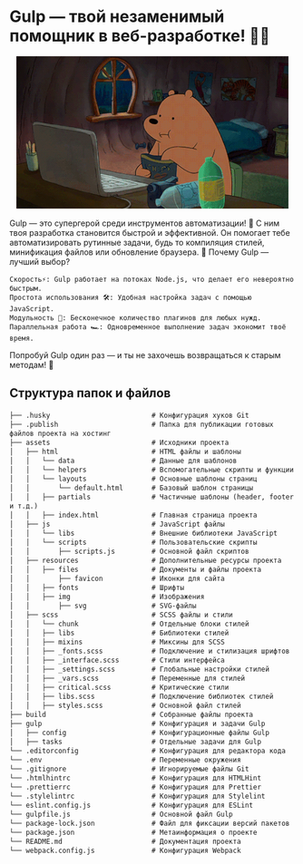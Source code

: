 # Gulp — твой незаменимый помощник в веб-разработке! 🚀✨

<p align="center">
  <img src="images/bear.gif" alt="Gulp gif">
</p>

Gulp — это супергерой среди инструментов автоматизации! 💪 С ним твоя разработка становится быстрой и эффективной. Он помогает тебе автоматизировать рутинные задачи, будь то компиляция стилей, минификация файлов или обновление браузера. 🤖
Почему Gulp — лучший выбор?

    Скорость⚡️: Gulp работает на потоках Node.js, что делает его невероятно быстрым.
    Простота использования 🛠: Удобная настройка задач с помощью JavaScript.
    Модульность 🔄: Бесконечное количество плагинов для любых нужд.
    Параллельная работа 🏎: Одновременное выполнение задач экономит твоё время.

Попробуй Gulp один раз — и ты не захочешь возвращаться к старым методам! 🌟

## Структура папок и файлов

```
├── .husky                         # Конфигурация хуков Git
├── .publish                       # Папка для публикации готовых файлов проекта на хостинг
├── assets                         # Исходники проекта
│   ├── html                       # HTML файлы и шаблоны
│   │   └── data                   # Данные для шаблонов
│   │   └── helpers                # Вспомогательные скрипты и функции
│   │   └── layouts                # Основные шаблоны страниц
│   │       └── default.html       # Базовый шаблон страницы
│   │   ├── partials               # Частичные шаблоны (header, footer и т.д.)
│   │   ├── index.html             # Главная страница проекта
│   ├── js                         # JavaScript файлы
│   │   └── libs                   # Внешние библиотеки JavaScript
│   │   └── scripts                # Пользовательские скрипты
│   │       ├── scripts.js         # Основной файл скриптов
│   ├── resources                  # Дополнительные ресурсы проекта
│   │   ├── files                  # Документы и файлы проекта
│   │       ├── favicon            # Иконки для сайта
│   │   ├── fonts                  # Шрифты
│   │   ├── img                    # Изображения
│   │       ├── svg                # SVG-файлы
│   ├── scss                       # SCSS файлы и стили
│   │   └── chunk                  # Отдельные блоки стилей
│   │   ├── libs                   # Библиотеки стилей
│   │   ├── mixins                 # Миксины для SCSS
│   │   ├── _fonts.scss            # Подключение и стилизация шрифтов
│   │   ├── _interface.scss        # Стили интерфейса
│   │   ├── _settings.scss         # Глобальные настройки стилей
│   │   ├── _vars.scss             # Переменные для стилей
│   │   ├── critical.scss          # Критические стили
│   │   ├── libs.scss              # Подключение библиотек стилей
│   │   ├── styles.scss            # Основной файл стилей
├── build                          # Собранные файлы проекта
├── gulp                           # Конфигурация и задачи Gulp
│   ├── config                     # Конфигурационные файлы Gulp
│   ├── tasks                      # Отдельные задачи для Gulp
└── .editorconfig                  # Конфигурация для редактора кода
└── .env                           # Переменные окружения
└── .gitignore                     # Игнорируемые файлы Git
└── .htmlhintrc                    # Конфигурация для HTMLHint
└── .prettierrc                    # Конфигурация для Prettier
└── .stylelintrc                   # Конфигурация для Stylelint
└── eslint.config.js               # Конфигурация для ESLint
└── gulpfile.js                    # Основной файл Gulp
└── package-lock.json              # Файл для фиксации версий пакетов
└── package.json                   # Метаинформация о проекте
└── README.md                      # Документация проекта
└── webpack.config.js              # Конфигурация Webpack
```
